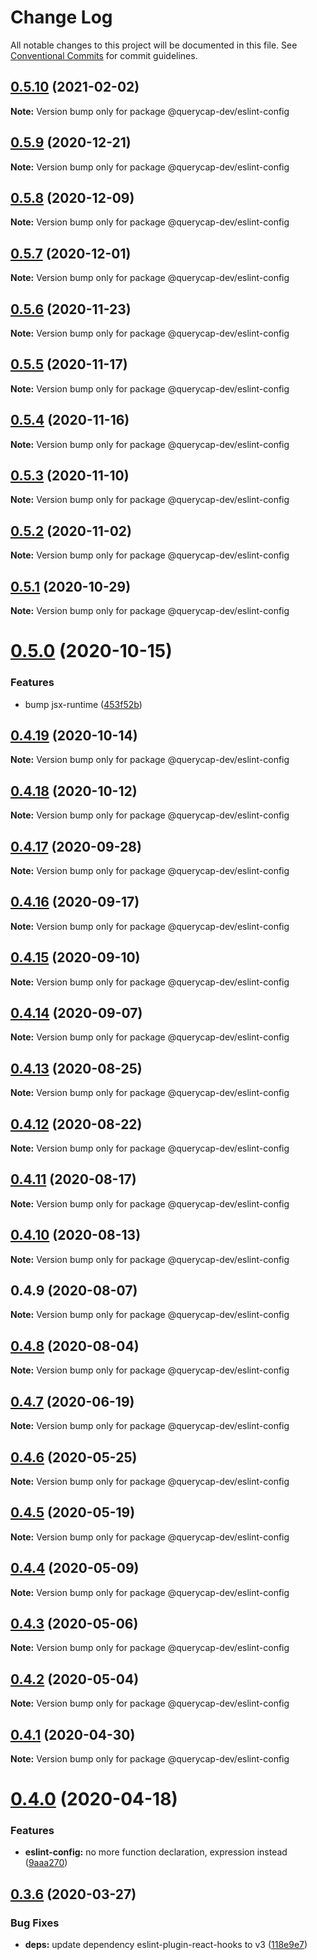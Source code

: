 # Change Log

All notable changes to this project will be documented in this file.
See [Conventional Commits](https://conventionalcommits.org) for commit guidelines.

## [0.5.10](https://github.com/querycap/webappkit/compare/@querycap-dev/eslint-config@0.5.9...@querycap-dev/eslint-config@0.5.10) (2021-02-02)

**Note:** Version bump only for package @querycap-dev/eslint-config

## [0.5.9](https://github.com/querycap/webappkit/compare/@querycap-dev/eslint-config@0.5.8...@querycap-dev/eslint-config@0.5.9) (2020-12-21)

**Note:** Version bump only for package @querycap-dev/eslint-config

## [0.5.8](https://github.com/querycap/webappkit/compare/@querycap-dev/eslint-config@0.5.7...@querycap-dev/eslint-config@0.5.8) (2020-12-09)

**Note:** Version bump only for package @querycap-dev/eslint-config

## [0.5.7](https://github.com/querycap/webappkit/compare/@querycap-dev/eslint-config@0.5.6...@querycap-dev/eslint-config@0.5.7) (2020-12-01)

**Note:** Version bump only for package @querycap-dev/eslint-config

## [0.5.6](https://github.com/querycap/webappkit/compare/@querycap-dev/eslint-config@0.5.5...@querycap-dev/eslint-config@0.5.6) (2020-11-23)

**Note:** Version bump only for package @querycap-dev/eslint-config

## [0.5.5](https://github.com/querycap/webappkit/compare/@querycap-dev/eslint-config@0.5.4...@querycap-dev/eslint-config@0.5.5) (2020-11-17)

**Note:** Version bump only for package @querycap-dev/eslint-config

## [0.5.4](https://github.com/querycap/webappkit/compare/@querycap-dev/eslint-config@0.5.3...@querycap-dev/eslint-config@0.5.4) (2020-11-16)

**Note:** Version bump only for package @querycap-dev/eslint-config

## [0.5.3](https://github.com/querycap/webappkit/compare/@querycap-dev/eslint-config@0.5.2...@querycap-dev/eslint-config@0.5.3) (2020-11-10)

**Note:** Version bump only for package @querycap-dev/eslint-config

## [0.5.2](https://github.com/querycap/webappkit/compare/@querycap-dev/eslint-config@0.5.1...@querycap-dev/eslint-config@0.5.2) (2020-11-02)

**Note:** Version bump only for package @querycap-dev/eslint-config

## [0.5.1](https://github.com/querycap/webappkit/compare/@querycap-dev/eslint-config@0.5.0...@querycap-dev/eslint-config@0.5.1) (2020-10-29)

**Note:** Version bump only for package @querycap-dev/eslint-config

# [0.5.0](https://github.com/querycap/webappkit/compare/@querycap-dev/eslint-config@0.4.19...@querycap-dev/eslint-config@0.5.0) (2020-10-15)

### Features

- bump jsx-runtime ([453f52b](https://github.com/querycap/webappkit/commit/453f52b4a7b0e0f987de76da08c9bbb4d39802f8))

## [0.4.19](https://github.com/querycap/webappkit/compare/@querycap-dev/eslint-config@0.4.18...@querycap-dev/eslint-config@0.4.19) (2020-10-14)

**Note:** Version bump only for package @querycap-dev/eslint-config

## [0.4.18](https://github.com/querycap/webappkit/compare/@querycap-dev/eslint-config@0.4.17...@querycap-dev/eslint-config@0.4.18) (2020-10-12)

**Note:** Version bump only for package @querycap-dev/eslint-config

## [0.4.17](https://github.com/querycap/webappkit/compare/@querycap-dev/eslint-config@0.4.16...@querycap-dev/eslint-config@0.4.17) (2020-09-28)

**Note:** Version bump only for package @querycap-dev/eslint-config

## [0.4.16](https://github.com/querycap/webappkit/compare/@querycap-dev/eslint-config@0.4.15...@querycap-dev/eslint-config@0.4.16) (2020-09-17)

**Note:** Version bump only for package @querycap-dev/eslint-config

## [0.4.15](https://github.com/querycap/webappkit/compare/@querycap-dev/eslint-config@0.4.14...@querycap-dev/eslint-config@0.4.15) (2020-09-10)

**Note:** Version bump only for package @querycap-dev/eslint-config

## [0.4.14](https://github.com/querycap/webappkit/compare/@querycap-dev/eslint-config@0.4.13...@querycap-dev/eslint-config@0.4.14) (2020-09-07)

**Note:** Version bump only for package @querycap-dev/eslint-config

## [0.4.13](https://github.com/querycap/webappkit/compare/@querycap-dev/eslint-config@0.4.12...@querycap-dev/eslint-config@0.4.13) (2020-08-25)

**Note:** Version bump only for package @querycap-dev/eslint-config

## [0.4.12](https://github.com/querycap/webappkit/compare/@querycap-dev/eslint-config@0.4.11...@querycap-dev/eslint-config@0.4.12) (2020-08-22)

**Note:** Version bump only for package @querycap-dev/eslint-config

## [0.4.11](https://github.com/querycap/webappkit/compare/@querycap-dev/eslint-config@0.4.10...@querycap-dev/eslint-config@0.4.11) (2020-08-17)

**Note:** Version bump only for package @querycap-dev/eslint-config

## [0.4.10](https://github.com/querycap/webappkit/compare/@querycap-dev/eslint-config@0.4.9...@querycap-dev/eslint-config@0.4.10) (2020-08-13)

**Note:** Version bump only for package @querycap-dev/eslint-config

## 0.4.9 (2020-08-07)

**Note:** Version bump only for package @querycap-dev/eslint-config

## [0.4.8](https://github.com/querycap/devkit/compare/@querycap-dev/eslint-config@0.4.7...@querycap-dev/eslint-config@0.4.8) (2020-08-04)

**Note:** Version bump only for package @querycap-dev/eslint-config

## [0.4.7](https://github.com/querycap/devkit/compare/@querycap-dev/eslint-config@0.4.6...@querycap-dev/eslint-config@0.4.7) (2020-06-19)

**Note:** Version bump only for package @querycap-dev/eslint-config

## [0.4.6](https://github.com/querycap/devkit/compare/@querycap-dev/eslint-config@0.4.5...@querycap-dev/eslint-config@0.4.6) (2020-05-25)

**Note:** Version bump only for package @querycap-dev/eslint-config

## [0.4.5](https://github.com/querycap/devkit/compare/@querycap-dev/eslint-config@0.4.4...@querycap-dev/eslint-config@0.4.5) (2020-05-19)

**Note:** Version bump only for package @querycap-dev/eslint-config

## [0.4.4](https://github.com/querycap/devkit/compare/@querycap-dev/eslint-config@0.4.3...@querycap-dev/eslint-config@0.4.4) (2020-05-09)

**Note:** Version bump only for package @querycap-dev/eslint-config

## [0.4.3](https://github.com/querycap/devkit/compare/@querycap-dev/eslint-config@0.4.2...@querycap-dev/eslint-config@0.4.3) (2020-05-06)

**Note:** Version bump only for package @querycap-dev/eslint-config

## [0.4.2](https://github.com/querycap/devkit/compare/@querycap-dev/eslint-config@0.4.1...@querycap-dev/eslint-config@0.4.2) (2020-05-04)

**Note:** Version bump only for package @querycap-dev/eslint-config

## [0.4.1](https://github.com/querycap/devkit/compare/@querycap-dev/eslint-config@0.4.0...@querycap-dev/eslint-config@0.4.1) (2020-04-30)

**Note:** Version bump only for package @querycap-dev/eslint-config

# [0.4.0](https://github.com/querycap/devkit/compare/@querycap-dev/eslint-config@0.3.6...@querycap-dev/eslint-config@0.4.0) (2020-04-18)

### Features

- **eslint-config:** no more function declaration, expression instead ([9aaa270](https://github.com/querycap/devkit/commit/9aaa270e312e81deee5523efb78730197f7f2ca5))

## [0.3.6](https://github.com/querycap/devkit/compare/@querycap-dev/eslint-config@0.3.5...@querycap-dev/eslint-config@0.3.6) (2020-03-27)

### Bug Fixes

- **deps:** update dependency eslint-plugin-react-hooks to v3 ([118e9e7](https://github.com/querycap/devkit/commit/118e9e7b01164c05f3b835e0f65e251e393ac2be))
